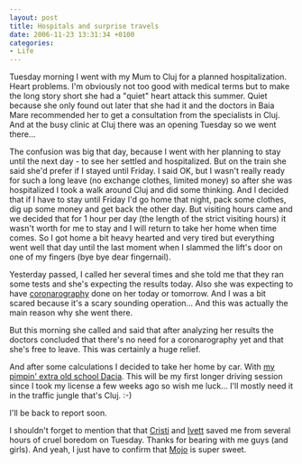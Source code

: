 ```yaml
---
layout: post
title: Hospitals and surprise travels
date: 2006-11-23 13:31:34 +0100
categories:
- Life
---
```

<p>Tuesday morning I went with my Mum to Cluj for a planned hospitalization. Heart problems. I'm obviously not too good with medical terms but to make the long story short she had a "quiet" heart attack this summer. Quiet because she only found out later that she had it and the doctors in Baia Mare recommended her to get a consultation from the specialists in Cluj. And at the busy clinic at Cluj there was an opening Tuesday so we went there...</p>
<p>The confusion was big that day, because I went with her planning to stay until the next day - to see her settled and hospitalized. But on the train she said she'd prefer if I stayed until Friday. I said OK, but I wasn't really ready for such a long leave (no exchange clothes, limited money) so after she was hospitalized I took a walk around Cluj and did some thinking. And I decided that if I have to stay until Friday I'd go home that night, pack some clothes, dig up some money and get back the other day. But visiting hours came and we decided that for 1 hour per day (the length of the strict visiting hours) it wasn't worth for me to stay and I will return to take her home when time comes. So I got home a bit heavy hearted and very tired but everything went well that day until the last moment when I slammed the lift's door on one of my fingers (bye bye dear fingernail).</p>
<p>Yesterday passed, I called her several times and she told me that they ran some tests and she's expecting the results today. Also she was expecting to have <a href="http://www.heart-vessels.com/cardiology-exams/coronarography.php">coronarography</a> done on her today or tomorrow. And I was a bit scared because it's a scary sounding operation... And this was actually the main reason why she went there.</p>
<p>But this morning she called and said that after analyzing her results the doctors concluded that there's no need for a coronarography yet and that she's free to leave. This was certainly a huge relief.</p>
<p>And after some calculations I decided to take her home by car. With <a href="http://www.flickr.com/photos/janos/270080029/">my pimpin' extra old school Dacia</a>. This will be my first longer driving session since I took my license a few weeks ago so wish me luck... I'll mostly need it in the traffic jungle that's Cluj. :-)</p>
<p>I'll be back to report soon.</p>
<p>I shouldn't forget to mention that that <a href="http://astateofmind.pluto.ro">Cristi</a> and <a href="http://ivett.blogspot.com">Ivett</a> saved me from several hours of cruel boredom on Tuesday. Thanks for bearing with me guys (and girls). And yeah, I just have to confirm that <a href="http://ivett.blogspot.com/2006/10/mojo.html">Mojo</a> is super sweet.</p>
